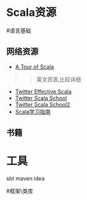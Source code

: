 Scala资源
==============

#语言基础

## 网络资源

* [A Tour of Scala](http://docs.scala-lang.org/tutorials)     
>>英文资源,比较详细  

* [Twitter Effective Scala](http://twitter.github.io/effectivescala/index-cn.html)
* [Twitter Scala School](https://github.com/twitter/scala_school)
* [Twitter Scala School2](https://github.com/twitter/scala_school2)
* [Scala学习指南](http://zh.scala-tour.com/)


## 书籍


# 工具

sbt
maven
idea

#框架\类库

